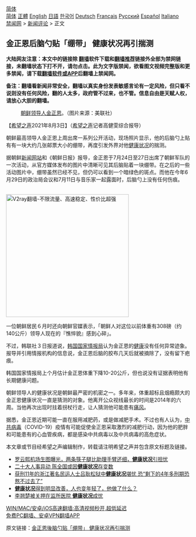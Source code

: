  <!-- 面包屑导航 --> <div class="breadcrumb"><!-- GTranslate: https://gtranslate.io/ -->  <div class="switcher notranslate">  <div class="selected">  <a href="#" onclick="return false;"> 简体</a>  </div>  <div class="option">  <a href="https://www.bannedbook.org" onclick="doGTranslate('zh-CN|zh-CN');jQuery('div.switcher div.selected a').html(jQuery(this).html());return false;" title="简体中文" class="nturl selected"> 简体</a>  <a href="https://www.bannedbook.org/zh-tw/" onclick="doGTranslate('zh-CN|zh-TW');jQuery('div.switcher div.selected a').html(jQuery(this).html());return false;" title="繁體中文" class="nturl"> 正體</a>  <a href="https://www.bannedbook.org/en/" onclick="doGTranslate('zh-CN|en');jQuery('div.switcher div.selected a').html(jQuery(this).html());return false;" title="English" class="nturl"> English</a>  <a href="https://www.bannedbook.org/ja/" onclick="doGTranslate('zh-CN|ja');jQuery('div.switcher div.selected a').html(jQuery(this).html());return false;" title="日本語" class="nturl"> 日語</a>  <a href="https://www.bannedbook.org/ko/" onclick="doGTranslate('zh-CN|ko');jQuery('div.switcher div.selected a').html(jQuery(this).html());return false;" title="한국어" class="nturl"> 한국어</a>  <a href="https://www.bannedbook.org/de/" onclick="doGTranslate('zh-CN|de');jQuery('div.switcher div.selected a').html(jQuery(this).html());return false;" title="Deutsch" class="nturl"> Deutsch</a>  <a href="https://www.bannedbook.org/fr/" onclick="doGTranslate('zh-CN|fr');jQuery('div.switcher div.selected a').html(jQuery(this).html());return false;" title="Français" class="nturl"> Français</a>  <a href="https://www.bannedbook.org/ru/" onclick="doGTranslate('zh-CN|ru');jQuery('div.switcher div.selected a').html(jQuery(this).html());return false;" title="Русский" class="nturl"> Русский</a>  <a href="https://www.bannedbook.org/es/" onclick="doGTranslate('zh-CN|es');jQuery('div.switcher div.selected a').html(jQuery(this).html());return false;" title="Español" class="nturl"> Español</a>  <a href="https://www.bannedbook.org/it/" onclick="doGTranslate('zh-CN|it');jQuery('div.switcher div.selected a').html(jQuery(this).html());return false;" title="Italiano" class="nturl"> Italiano</a>  </div>  </div>      <div class='breadcrumb-sub'><!-- Breadcrumb NavXT 6.3.0 --> <a href="https://www.bannedbook.org/" class="home">禁闻网</a> &gt; <a href="https://www.bannedbook.org/bnews/comments/" class="category">新闻评论</a> &gt; 正文</div></div><h2>金正恩后脑勺贴「绷带」 健康状况再引揣测</h2> <p class="notice"><b>大陆网友注意：本文中的链接除 <a href="https://github.com/bannedbook/fanqiang" >翻墙</a>软件下载和<a href="https://github.com/killgcd/justmysocks/blob/master/README.md">翻墙推荐</a>链接外全部为禁网链接，未翻墙状态下打不开，请勿点击。此为文字版禁闻，欲看图文视频完整版和更多禁闻，请下载<a href="https://github.com/bannedbook/fanqiang">翻墙软件或APP</a>后翻墙上禁闻网。</p><p>备注：翻墙看新闻非常安全，翻墙以真实身份发表敏感言论有一定风险，但只看不说则没有任何风险，翻的人太多，政府管不过来，也不管。信息自由是天赋人权，请放心大胆的翻墙。</b></p>  <div class="entry"> <figure><figcaption><a href="https://www.bannedbook.org/bnews/tag/%e6%9c%9d%e9%b2%9c/" class="st_tag internal_tag" rel="tag" title="标签 朝鲜 下的日志">朝鲜</a><a href="https://www.bannedbook.org/bnews/tag/%E9%A2%86%E5%AF%BC%E4%BA%BA/" class="st_tag internal_tag" rel="tag" title="标签 领导人 下的日志">领导人</a><a href="https://www.bannedbook.org/bnews/tag/%e9%87%91%e6%ad%a3%e6%81%a9/" class="st_tag internal_tag" rel="tag" title="标签 金正恩 下的日志">金正恩</a>。（图片来源：美联社）</figcaption></figure> <p>【<span class='wp_keywordlink_affiliate'><a href="https://www.soundofhope.org" title="希望之声" target="_blank">希望之声</a></span>2021年8月3日】（<a href="https://www.bannedbook.org/bnews/tag/%e5%b8%8c%e6%9c%9b%e4%b9%8b%e5%a3%b0/" class="st_tag internal_tag" rel="tag" title="标签 希望之声 下的日志">希望之声</a>记者高健雯综合报导）</p> <p>朝鲜最高领导人金正恩上周出席一系列公开活动，现场照片显示，他的后脑勺上贴有有一块大约几张邮票大小的绷带，再度引发外界对他<a href="https://www.bannedbook.org/bnews/tag/%E5%81%A5%E5%BA%B7%E7%8A%B6%E5%86%B5/" class="st_tag internal_tag" rel="tag" title="标签 健康状况 下的日志">健康状况</a>的揣测。</p> <p>据朝鲜<span class='wp_keywordlink_affiliate'><a href="https://www.bannedbook.org/" title="新闻网站">新闻网站</a></span>和《朝鲜日报》报导，金正恩于7月24日至27日出席了朝鲜军队的一次活动，从官方媒体发布的图片中清晰可见其后脑贴着一块绷带。在之后的一些活动图片中，绷带虽然已经不见，但仍可以看到一个暗绿色的斑点。而他在今年6月29日的政治局会议和7月11日与音乐家一起露面时，后脑勺上没有任何伤痕。</p>  <p><br/><a href="https://github.com/bannedbook/fanqiang/wiki/V2ray%E6%9C%BA%E5%9C%BA"><img src="https://raw.githubusercontent.com/bannedbook/fanqiang/master/v2ss/images/v2free.jpg" width="336" alt="V2ray翻墙-不限流量、高速稳定、性价比超强"></a><br/></p> <p>一位朝鲜居民６月时还向朝鲜官媒表示，「朝鲜人对这位以前体重有308磅（约140公斤）领导人现在的『憔悴貌』感到心碎」。</p> <p>不过，韩联社３日报道说，<a href="https://www.bannedbook.org/bnews/tag/%E9%9F%A9%E5%9B%BD%E5%9B%BD%E5%AE%B6%E6%83%85%E6%8A%A5%E5%B1%80/" class="st_tag internal_tag" rel="tag" title="标签 韩国国家情报局 下的日志">韩国国家情报局</a>认为金正恩的<a href="https://www.bannedbook.org/bnews/tag/%e5%81%a5%e5%ba%b7/" class="st_tag internal_tag" rel="tag" title="标签 健康 下的日志">健康</a>没有任何异常迹象。报导并引用情报机构的信息说，金正恩后脑的胶布几天后就被摘除了，没有留下疤痕。</p>  <p>韩国国家情报局上个月估计金正恩体重下降10-20公斤，但也说没有证据表明他有长期健康问题。</p> <p>朝鲜领导人的健康状况是朝鲜最严密的机密之一。多年来，体重超标且烟瘾颇大的金正恩健康状况一直是猜测的对象。他离开公众视线最长的时间是2014年的六周。当他再次出现时拄着拐杖行走，让人猜测他可能患有<a href="https://www.bannedbook.org/bnews/tag/%E7%97%9B%E9%A3%8E/" class="st_tag internal_tag" rel="tag" title="标签 痛风 下的日志">痛风</a>。</p> <p>据悉，金正恩近期可能一直在服用减肥药，或是做减肥手术。不过也有人认为，<a href="https://www.bannedbook.org/bnews/tag/%e4%b8%ad%e5%85%b1%e7%97%85%e6%af%92/" class="st_tag internal_tag" rel="tag" title="标签 中共病毒 下的日志">中共病毒</a>（COVID-19）疫情有可能促使金正恩采取激烈的减肥行动，因为他的肥胖和可能患有的心血管疾病，都是感染中共病毒以及中共病毒的高危症状。</p>  <p>本文章或节目经希望之声编辑制作，转载请注明希望之声并包含原文标题及链接。 </p> <ul class='op-related-articles' title='相关阅读'> <li><a href='https://www.bannedbook.org/bnews/yule/20210604/1559797.html' target='_blank'>罗云熙机场生图曝光，两条筷子腿比助理手臂还细，<b>健康状况</b>引担忧</a></li> <li><a href='https://www.bannedbook.org/bnews/cbnews/20210520/1550214.html' target='_blank'>二十大人事异动 陈全国或因<b>健康状况</b>存变数</a></li> <li><a href='https://www.bannedbook.org/bnews/weiquan/20210411/1524121.html' target='_blank'>获刑11年的浙江著名民运人士吕耿松狱中<b>健康状况</b>堪忧 恐&#8220;剩下的4年多刑期恐熬不过去了&#8221;</a></li> <li><a href='https://www.bannedbook.org/bnews/comments/20210226/1494122.html' target='_blank'><b>健康状况</b>得到明显改善，人也变年轻了，他做了什么？</a></li> <li><a href='https://www.bannedbook.org/bnews/renquan/xgmyd/20210225/1493610.html' target='_blank'>李翘楚被关押在监所医院 <b>健康状况</b>成忧</a></li> </ul> <p class="texttj"> <a href="https://github.com/bannedbook/fanqiang/wiki/V2ray%E6%9C%BA%E5%9C%BA" target="_blank">WIN/MAC/安卓/iOS高速翻墙:高清视频秒开,超低延迟</a><br/> <a href="https://github.com/bannedbook/fanqiang/wiki/%E7%A6%81%E9%97%BB%E7%BD%91%E5%AE%89%E5%8D%93%E7%BF%BB%E5%A2%99%E6%96%B0%E9%97%BBAPP" target="_blank">免费PC翻墙、安卓VPN翻墙APP</a></p><p>原文链接：<a class="src_link"  href="https://www.soundofhope.org/post/532109" target="_blank">金正恩後脑勺贴「绷带」 健康状况再引揣测</a></p> <a name='sharetosocial'></a>  <div style="margin-bottom:5px;padding-bottom:5px;clear:both"> <div id="archive-pix-1" class="banner-ads"> <!-- AuctionX Display platform tag START --> <div id="26318x728x90x621x_ADSLOT2" clicktrack="%%CLICK_URL_ESC%%"></div> <!-- AuctionX Display platform tag END --> </div> <div id="archive-pix-2" class="banner-ads"> <!-- AuctionX Display platform tag START --> <div id="26315x300x250x621x_ADSLOT2" clicktrack="%%CLICK_URL_ESC%%"></div> <!-- AuctionX Display platform tag END --> </div> </div>  <div id="archive-pix-1" class="banner-ads"> <!-- AuctionX Display platform tag START --> <div id="26318x728x90x621x_ADSLOT3" clicktrack="%%CLICK_URL_ESC%%"></div> <!-- AuctionX Display platform tag END --> </div> </div><!--END ENTRY--> 
